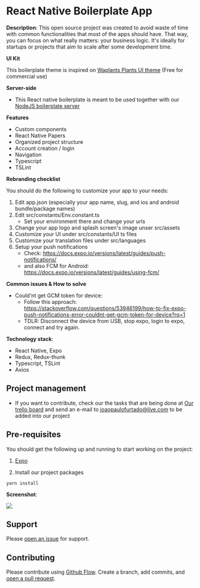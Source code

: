 # React Native Boilerplate App

**Description**: This open source project was created to avoid waste of time with common functionalities that most of the apps should have. That way, you can focus on what really matters: your business logic. It's ideally for startups or projects that aim to scale after some development time.

**UI Kit**

This boilerplate theme is inspired on [Waplants Plants UI theme](https://www.uistore.design/items/waplant-plants-mobile-apps-free-ui-kit/) (Free for commercial use)

**Server-side**

- This React native boilerplate is meant to be used together with our [NodeJS boilerplate server](https://github.com/jonit-dev/node-express-boilerplate-app)

**Features**

- Custom components
- React Native Papers
- Organized project structure
- Account creation / login
- Navigation
- Typescript
- TSLint

**Rebranding checklist**

You should do the following to customize your app to your needs:

1. Edit app.json (especially your app name, slug, and ios and android bundle/package names)
2. Edit src/constants/Env.constant.ts
   - Set your environment there and change your urls
3. Change your app logo and splash screen's image unser src/assets
4. Customize your UI under src/constants/UI ts files
5. Customize your translation files under src/languages
6. Setup your push notifications
   - Check: https://docs.expo.io/versions/latest/guides/push-notifications/
   - and also FCM for Android: https://docs.expo.io/versions/latest/guides/using-fcm/

**Common issues & How to solve**

- Could'nt get GCM token for device:
  - Follow this approach: https://stackoverflow.com/questions/53946199/how-to-fix-expo-push-notifications-error-couldnt-get-gcm-token-for-device?rq=1
  - TDLR: Disconnect the device from USB, stop expo, login to expo, connect and try again.

**Technology stack**:

- React Native, Expo
- Redux, Redux-thunk
- Typescript, TSLint
- Axios

## Project management

- If you want to contribute, check our the tasks that are being done at [Our trello board](https://trello.com/b/PW9Eah9Q/app-boilerplates) and send an e-mail to joaopaulofurtado@live.com to be added into our project

## Pre-requisites

You should get the following up and running to start working on the project:

1. [Expo](https://docs.expo.io/versions/latest/get-started/installation/)

2. Install our project packages

```
yarn install
```

**Screenshot**:

![](https://i.ibb.co/yP7LYj9/3ed94769-ffcd-463d-8c5e-49b08bf9e5b3.jpg)

## Support

Please [open an issue](https://github.com/jonit-dev/node-express-boilerplate-app/issues) for support.

## Contributing

Please contribute using [Github Flow](https://guides.github.com/introduction/flow/). Create a branch, add commits, and [open a pull request](https://github.com/jonit-dev/node-express-boilerplate-app/pulls).
